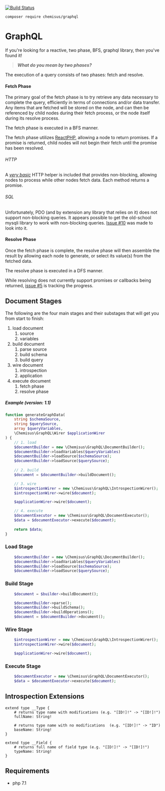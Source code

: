 [![Build Status](https://travis-ci.org/chemisus/graphql.svg?branch=master)](https://travis-ci.org/chemisus/graphql)

`composer require chemisus/graphql`

# GraphQL

If you're looking for a reactive, two phase, BFS, graphql library, then you've found it!

> ***What do you mean by two phases?***

The execution of a query consists of two phases: fetch and resolve. 

#### Fetch Phase

The primary goal of the fetch phase is to try retrieve any data necessary to complete 
the query, efficiently in terms of connections and/or data transfer. Any items that 
are fetched will be stored on the node, and can then be referenced by child nodes during 
their fetch process, or the node itself during its resolve process.

The fetch phase is executed in a BFS manner. 

The fetch phase utilizes [ReactPHP](https://reactphp.org), allowing a node to return 
promises. If a promise is returned, child nodes will not begin their fetch until the 
promise has been resolved. 

###### HTTP

A *[very basic](https://github.com/chemisus/graphql/issues/9)* HTTP helper is included 
that provides non-blocking, allowing nodes to process while other nodes fetch data. 
Each method returns a promise.

###### SQL

Unfortunately, PDO (and by extension any library that relies on it) does not support 
non-blocking queries. It appears possible to get the old-school mysqli library to work 
with non-blocking queries. [Issue #10](https://github.com/chemisus/graphql/issues/10) 
was made to look into it.

#### Resolve Phase

Once the fetch phase is complete, the resolve phase will then assemble the result by 
allowing each node to generate, or select its value(s) from the fetched data.

The resolve phase is executed in a DFS manner. 

While resolving does not currently 
support promises or callbacks being returned, 
[issue #5](https://github.com/chemisus/graphql/issues/5) is tracking the progress.

## Document Stages

The following are the four main stages and their substages that will get you from 
start to finish:

1. load document
    1. source
    2. variables
2. build document
    1. parse source
    2. build schema
    3. build query
3. wire document
    1. introspection
    2. application
4. execute document
    1. fetch phase
    2. resolve phase

##### Example (version: 1.1)

```php
function generateGraphData(
    string $schemaSource,
    string $querySource,
    array $queryVariables,
    \Chemisus\GraphQL\Wirer $applicationWirer
) {
    // 1. load
    $documentBuilder = new \Chemisus\GraphQL\DocumentBuilder();
    $documentBuilder->loadVariables($queryVariables)
    $documentBuilder->loadSource($schemaSource);
    $documentBuilder->loadSource($querySource);
    
    // 2. build
    $document = $documentBuilder->buildDocument();

    // 3. wire
    $introspectionWirer = new \Chemisus\GraphQL\IntrospectionWirer();
    $introspectionWirer->wire($document);

    $applicationWirer->wire($document);

    // 4. execute    
    $documentExecutor = new \Chemisus\GraphQL\DocumentExecutor();
    $data = $documentExecutor->execute($document);
    
    return $data;
}
```

### Load Stage

```php
    $documentBuilder = new \Chemisus\GraphQL\DocumentBuilder();
    $documentBuilder->loadVariables($queryVariables)
    $documentBuilder->loadSource($schemaSource);
    $documentBuilder->loadSource($querySource);
```

### Build Stage

```php
    $document = $builder->buildDocument();
```

```php
    $documentBuilder->parse();
    $documentBuilder->buildSchema();
    $documentBuilder->buildOperations();
    $document = $documentBuilder->document();
```

### Wire Stage

```php
    $introspectionWirer = new \Chemisus\GraphQL\IntrospectionWirer();
    $introspectionWirer->wire($document);

    $applicationWirer->wire($document);
```

### Execute Stage

```php
    $documentExecutor = new \Chemisus\GraphQL\DocumentExecutor();
    $data = $documentExecutor->execute($document);
```

## Introspection Extensions

```
extend type __Type {
    # returns type name with modifications (e.g. "[ID!]!" -> "[ID!]!")
    fullName: String!

    # returns type name with no modifications  (e.g. "[ID!]!" -> "ID")
    baseName: String!
}

extend type __Field {
    # returns full name of field type (e.g. "[ID!]!" -> "[ID!]!")
    typeName: String!
}
```

## Requirements

- php 7.1
